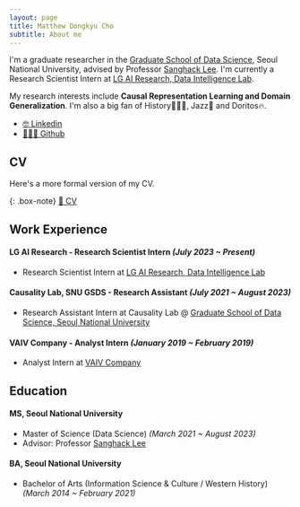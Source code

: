 ```yaml
---
layout: page
title: Matthew Dongkyu Cho
subtitle: About me
---
```


I'm a graduate researcher in the [Graduate School of Data Science](https://gsds.snu.ac.kr/), Seoul National University, advised by Professor [Sanghack Lee](https://www.sanghacklee.me/). I'm currently a Research Scientist Intern at [LG AI Research, Data Intelligence Lab](https://www.lgresearch.ai/ourwork/research?tab=PD).

My research interests include **Causal Representation Learning and Domain Generalization**. I'm also a big fan of History👨🏻‍🏫, Jazz🎷 and Doritos🔥.

- [🤓 Linkedin](https://www.linkedin.com/in/umamicode/)
- [👨🏻‍💻 Github](https://github.com/umamicode)

## CV

Here's a more formal version of my CV.

{: .box-note}
[📄 CV](/assets/CV_DKCHO.pdf)

## Work Experience

#### LG AI Research - Research Scientist Intern *(July 2023 ~ Present)*
- Research Scientist Intern at [LG AI Research, Data Intelligence Lab](https://www.lgresearch.ai/ourwork/research?tab=PD)

#### Causality Lab, SNU GSDS - Research Assistant *(July 2021 ~ August 2023)*
- Research Assistant Intern at Causality Lab @ [Graduate School of Data Science, Seoul National University](https://gsds.snu.ac.kr/)

#### VAIV Company - Analyst Intern *(January 2019 ~ February 2019)*
- Analyst Intern at [VAIV Company](https://www.vaiv.kr/)


## Education

#### MS, Seoul National University
- Master of Science (Data Science) *(March 2021 ~ August 2023)*
- Advisor: Professor [Sanghack Lee](https://www.sanghacklee.me/)

#### BA, Seoul National University
- Bachelor of Arts (Information Science & Culture / Western History) *(March 2014 ~ February 2021)*





